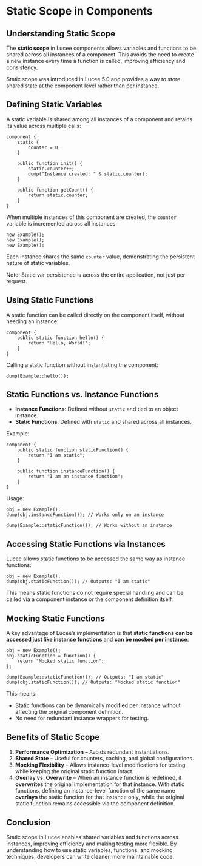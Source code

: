 <!--
{
  "title": "Static Scope in Components",
  "id": "static-scope-in-components",
  "categories": [
    "component",
    "scopes",
    "static"
  ],
  "description": "Understanding the static scope in Lucee components and how it can be used for shared data and functions.",
  "keywords": [
    "Static scope",
    "Components",
    "Lucee",
    "Application scope",
    "Server scope",
    "GetComponentMetaData"
  ]
}
-->

# Static Scope in Components

## Understanding Static Scope

The **static scope** in Lucee components allows variables and functions to be shared across all instances of a component. This avoids the need to create a new instance every time a function is called, improving efficiency and consistency.

Static scope was introduced in Lucee 5.0 and provides a way to store shared state at the component level rather than per instance.

## Defining Static Variables

A static variable is shared among all instances of a component and retains its value across multiple calls:

```
component {
    static {
        counter = 0;
    }
    
    public function init() {
        static.counter++;
        dump("Instance created: " & static.counter);
    }
    
    public function getCount() {
        return static.counter;
    }
}
```

When multiple instances of this component are created, the `counter` variable is incremented across all instances:

```
new Example();
new Example();
new Example();
```

Each instance shares the same `counter` value, demonstrating the persistent nature of static variables.

Note: Static var persistence is across the entire application, not just per request.

## Using Static Functions

A static function can be called directly on the component itself, without needing an instance:

```
component {
    public static function hello() {
        return "Hello, World!";
    }
}
```

Calling a static function without instantiating the component:

```
dump(Example::hello());
```

## Static Functions vs. Instance Functions

- **Instance Functions**: Defined without `static` and tied to an object instance.
- **Static Functions**: Defined with `static` and shared across all instances.

Example:

```
component {
    public static function staticFunction() {
        return "I am static";
    }
    
    public function instanceFunction() {
        return "I am an instance function";
    }
}
```

Usage:

```
obj = new Example();
dump(obj.instanceFunction()); // Works only on an instance

dump(Example::staticFunction()); // Works without an instance
```

## Accessing Static Functions via Instances

Lucee allows static functions to be accessed the same way as instance functions:

```
obj = new Example();
dump(obj.staticFunction()); // Outputs: "I am static"
```

This means static functions do not require special handling and can be called via a component instance or the component definition itself.

## Mocking Static Functions

A key advantage of Lucee’s implementation is that **static functions can be accessed just like instance functions** and **can be mocked per instance**:

```
obj = new Example();
obj.staticFunction = function() {
    return "Mocked static function";
};

dump(Example::staticFunction()); // Outputs: "I am static"
dump(obj.staticFunction()); // Outputs: "Mocked static function"
```

This means:

- Static functions can be dynamically modified per instance without affecting the original component definition.
- No need for redundant instance wrappers for testing.

## Benefits of Static Scope

1. **Performance Optimization** – Avoids redundant instantiations.
2. **Shared State** – Useful for counters, caching, and global configurations.
3. **Mocking Flexibility** – Allows instance-level modifications for testing while keeping the original static function intact.
4. **Overlay vs. Overwrite** – When an instance function is redefined, it **overwrites** the original implementation for that instance. With static functions, defining an instance-level function of the same name **overlays** the static function for that instance only, while the original static function remains accessible via the component definition.

## Conclusion

Static scope in Lucee enables shared variables and functions across instances, improving efficiency and making testing more flexible. By understanding how to use static variables, functions, and mocking techniques, developers can write cleaner, more maintainable code.
